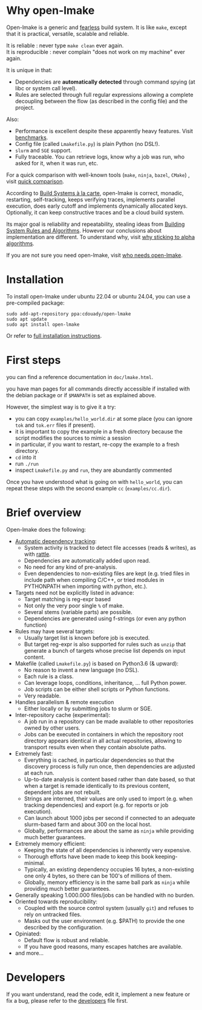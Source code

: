 <!-- This file is part of the open-lmake distribution (git@github.com:cesar-douady/open-lmake.git)-->
<!-- Copyright (c) 2023-2025 Doliam-->
<!-- This program is free software: you can redistribute/modify under the terms of the GPL-v3 (https://www.gnu.org/licenses/gpl-3.0.html).-->
<!-- This program is distributed WITHOUT ANY WARRANTY, without even the implied warranty of MERCHANTABILITY or FITNESS FOR A PARTICULAR PURPOSE.-->
<!-- Why open-lmake-->

# Why open-lmake

Open-lmake is a generic and [fearless](doc/fearless.md) build system.
It is like `make`, except that it is practical, versatile, scalable and reliable.

It is reliable : never type `make clean` ever again.  
It is reproducible : never complain "does not work on my machine" ever again.

It is unique in that:

- Dependencies are **automatically detected** through command spying (at libc or system call level).
- Rules are selected through full regular expressions allowing a complete decoupling between the flow (as described in the config file) and the project.

Also:

- Performance is excellent despite these apparently heavy features. Visit [benchmarks](doc/benchmark.md).
- Config file (called `Lmakefile.py`) is plain Python (no DSL!).
- `slurm` and `SGE` support.
- Fully traceable. You can retrieve logs, know why a job was run, who asked for it, when it was run, etc.

For a quick comparison with well-known tools (`make`, `ninja`, `bazel`, `CMake`) , visit [quick comparison](doc/quick_comparison.md).

According to [Build Systems à la carte](https://dl.acm.org/doi/pdf/10.1145/3236774),
open-lmake is correct, monadic, restarting, self-tracking, keeps verifying traces, implements parallel execution, does early cutoff and implements dynamically allocated keys.
Optionally, it can keep constructive traces and be a cloud build system.

Its major goal is reliability and repeatability, stealing ideas from [Building System Rules and Algorithms](https://gittup.org/tup/build_system_rules_and_algorithms.pdf).
However our conclusions about implementation are different.
To understand why, visit [why sticking to alpha algorithms](doc/why_stick_to_alpha_algo.md).

If you are not sure you need open-lmake, visit [who needs open-lmake](doc/who_needs_open-lmake.md).

# Installation

To install open-lmake under ubuntu 22.04 or ubuntu 24.04, you can use a pre-compiled package:

```
sudo add-apt-repository ppa:cdouady/open-lmake
sudo apt update
sudo apt install open-lmake
```

Or refer to [full installation instructions](doc/install.md).

# First steps

you can find a reference documentation in `doc/lmake.html`.

you have man pages for all commands directly accessible if installed with the debian package or if `$MANPATH` is set as explained above.

However, the simplest way is to give it a try:

- you can copy `examples/hello_world.dir` at some place (you can ignore `tok` and `tok.err` files if present).
- it is important to copy the example in a fresh directory because the script modifies the sources to mimic a session
- in particular, if you want to restart, re-copy the example to a fresh directory.
- `cd` into it
- run `./run`
- inspect `Lmakefile.py` and `run`, they are abundantly commented

Once you have understood what is going on with `hello_world`, you can repeat these steps with the second example `cc` (`examples/cc.dir`).

# Brief overview

Open-lmake does the following:

- [Automatic dependency tracking](doc/autodep.md):
	- System activity is tracked to detect file accesses (reads & writes), as with [rattle](https://github.com/ndmitchell/rattle).
	- Dependencies are automatically added upon read.
	- No need for any kind of pre-analysis.
	- Even dependencies to non-existing files are kept (e.g. tried files in include path when compiling C/C++, or tried modules in PYTHONPATH when importing with python, etc.).
- Targets need not be explicitly listed in advance:
	- Target matching is reg-expr based
	- Not only the very poor single `%` of make.
	- Several stems (variable parts) are possible.
	- Dependencies are generated using f-strings (or even any python function)
- Rules may have several targets:
	- Usually target list is known before job is executed.
	- But target reg-expr is also supported for rules such as `unzip` that generate a bunch of targets whose precise list depends on input content.
- Makefile (called `Lmakefile.py`) is based on Python3.6 (& upward):
	- No reason to invent a new language (no DSL).
	- Each rule is a class.
	- Can leverage loops, conditions, inheritance, ... full Python power.
	- Job scripts can be either shell scripts or Python functions.
	- Very readable.
- Handles parallelism & remote execution
	- Either locally or by submitting jobs to slurm or SGE.
- Inter-repository cache (experimental):
	- A job run in a repository can be made available to other repositories owned by other users.
	- Jobs can be executed in containers in which the repository root directory appears identical in all actual repositories, allowing to transport results even when they contain absolute paths.
- Extremely fast:
	- Everything is cached, in particular dependencies so that the discovery process is fully run once, then dependencies are adjusted at each run.
	- Up-to-date analysis is content based rather than date based, so that when a target is remade identically to its previous content, dependent jobs are not rebuilt.
	- Strings are interned, their values are only used to import (e.g. when tracking dependencies) and export (e.g. for reports or job execution).
	- Can launch about 1000 jobs per second if connected to an adequate slurm-based farm and about 300 on the local host.
	- Globally, performances are about the same as `ninja` while providing much better guarantees.
- Extremely memory efficient:
	- Keeping the state of all dependencies is inherently very expensive.
	- Thorough efforts have been made to keep this book keeping-minimal.
	- Typically, an existing dependency occupies 16 bytes, a non-existing one only 4 bytes, so there can be 100's of millions of them.
	- Globally, memory efficiency is in the same ball park as `ninja` while providing much better guarantees.
- Generally speaking 1.000.000 files/jobs can be handled with no burden.
- Oriented towards reproducibility:
	- Coupled with the source control system (usually `git`) and refuses to rely on untracked files.
	- Masks out the user environment (e.g. $PATH) to provide the one described by the configuration.
- Opiniated:
	- Default flow is robust and reliable.
	- If you have good reasons, many escapes hatches are available.
- and more...

# Developers

If you want understand, read the code, edit it, implement a new feature or fix a bug, please refer to the [developers](doc/developers.md) file first.
